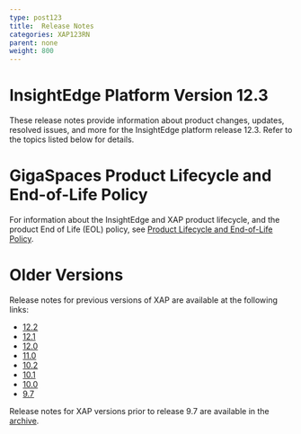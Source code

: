 ```yaml
---
type: post123
title:  Release Notes
categories: XAP123RN
parent: none
weight: 800
---
```


# InsightEdge Platform Version 12.3

These release notes provide information about product changes, updates, resolved issues, and more for the InsightEdge platform release 12.3. Refer to the topics listed below for details.

# GigaSpaces Product Lifecycle and End-of-Life Policy

For information about the InsightEdge and XAP product lifecycle, and the product End of Life (EOL) policy, see [Product Lifecycle and End-of-Life Policy](/release_notes/lifecycle.html).

# Older Versions

Release notes for previous versions of XAP are available at the following links:

- [12.2](/xap/12.2/rn/index.html)
- [12.1](/release_notes/xap121.html)
- [12.0](/release_notes/xap120.html)
- [11.0](/release_notes/xap110.html)
- [10.2](/release_notes/xap102.html)
- [10.1](/release_notes/xap101.html)
- [10.0](/release_notes/xap100.html)
- [9.7](/release_notes/xap97.html)

Release notes for XAP versions prior to release 9.7 are available in the [archive](/archive.html).

<!--
minitoc
-->
